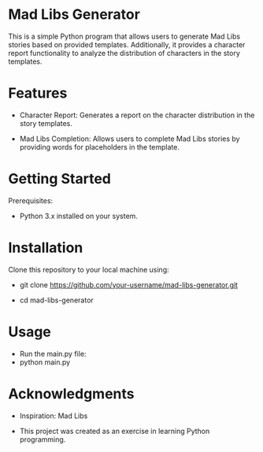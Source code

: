 # Mad Libs Generator
This is a simple Python program that allows users to generate Mad Libs stories based on provided templates. Additionally, it provides a character report functionality to analyze the distribution of characters in the story templates.

# Features
- Character Report: Generates a report on the character distribution in the story templates.

- Mad Libs Completion: Allows users to complete Mad Libs stories by providing words for placeholders in the template.

# Getting Started

Prerequisites:

- Python 3.x installed on your system.

# Installation
Clone this repository to your local machine using:

- git clone https://github.com/your-username/mad-libs-generator.git

- cd mad-libs-generator

# Usage

- Run the main.py file:
- python main.py

# Acknowledgments
- Inspiration: Mad Libs

- This project was created as an exercise in learning Python programming.
